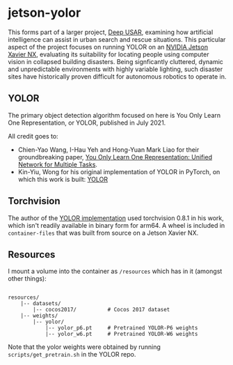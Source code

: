 # jetson-yolor

This forms part of a larger project, [Deep USAR](https://github.com/ewth/deep-usar), examining how artificial intelligence can assist in urban search and rescue situations.
This particular aspect of the project focuses on running YOLOR on an [NVIDIA Jetson Xavier NX](https://developer.nvidia.com/embedded/jetson-xavier-nx-devkit), evaluating its suitability for locating people using computer vision in collapsed building disasters. Being signficantly cluttered, dynamic and unpredictable environments with highly variable lighting, such disaster sites have historically proven difficult for autonomous robotics to operate in.

## YOLOR

The primary object detection algorithm focused on here is You Only Learn One Representation, or YOLOR, published in July 2021.

All credit goes to:
- Chien-Yao Wang, I-Hau Yeh and Hong-Yuan Mark Liao for their groundbreaking paper, [You Only Learn One Representation: Unified Network for Multiple Tasks](https://arxiv.org/abs/2105.04206).
- Kin-Yiu, Wong for his original implementation of YOLOR in PyTorch, on which this work is built: [YOLOR](https://github.com/WongKinYiu/yolor)

## Torchvision

The author of the [YOLOR implementation](https://github.com/WongKinYiu/yolor) used torchvision 0.8.1 in his work, which isn't readily available in binary form for arm64.
A wheel is included in `container-files` that was built from source on a Jetson Xavier NX.

## Resources

I mount a volume into the container as `/resources` which has in it (amongst other things):

```text

resources/
    |-- datasets/
        |-- cocos2017/          # Cocos 2017 dataset
    |-- weights/
        |-- yolor/
            |-- yolor_p6.pt     # Pretrained YOLOR-P6 weights
            |-- yolor_w6.pt     # Pretrained YOLOR-W6 weights

```

Note that the yolor weights were obtained by running `scripts/get_pretrain.sh` in the YOLOR repo.